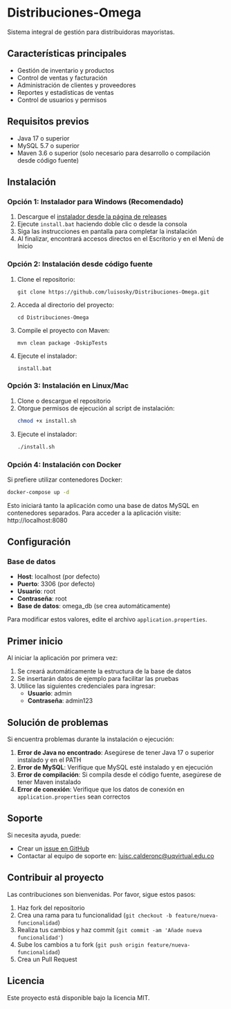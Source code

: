 # Distribuciones-Omega

Sistema integral de gestión para distribuidoras mayoristas.

## Características principales

- Gestión de inventario y productos
- Control de ventas y facturación
- Administración de clientes y proveedores
- Reportes y estadísticas de ventas
- Control de usuarios y permisos

## Requisitos previos

- Java 17 o superior
- MySQL 5.7 o superior
- Maven 3.6 o superior (solo necesario para desarrollo o compilación desde código fuente)

## Instalación

### Opción 1: Instalador para Windows (Recomendado)

1. Descargue el [instalador desde la página de releases](https://github.com/Luisosky/Distribuciones-Omega/releases)
2. Ejecute `install.bat` haciendo doble clic o desde la consola
3. Siga las instrucciones en pantalla para completar la instalación
4. Al finalizar, encontrará accesos directos en el Escritorio y en el Menú de Inicio

### Opción 2: Instalación desde código fuente

1. Clone el repositorio:
   ```
   git clone https://github.com/luisosky/Distribuciones-Omega.git
   ```

2. Acceda al directorio del proyecto:
   ```
   cd Distribuciones-Omega
   ```

3. Compile el proyecto con Maven:
   ```
   mvn clean package -DskipTests
   ```

4. Ejecute el instalador:
   ```
   install.bat
   ```

### Opción 3: Instalación en Linux/Mac

1. Clone o descargue el repositorio
2. Otorgue permisos de ejecución al script de instalación:
   ```bash
   chmod +x install.sh
   ```
3. Ejecute el instalador:
   ```bash
   ./install.sh
   ```

### Opción 4: Instalación con Docker

Si prefiere utilizar contenedores Docker:

```bash
docker-compose up -d
```

Esto iniciará tanto la aplicación como una base de datos MySQL en contenedores separados.
Para acceder a la aplicación visite: http://localhost:8080

## Configuración

### Base de datos
- **Host**: localhost (por defecto)
- **Puerto**: 3306 (por defecto)
- **Usuario**: root
- **Contraseña**: root
- **Base de datos**: omega_db (se crea automáticamente)

Para modificar estos valores, edite el archivo `application.properties`.

## Primer inicio

Al iniciar la aplicación por primera vez:

1. Se creará automáticamente la estructura de la base de datos
2. Se insertarán datos de ejemplo para facilitar las pruebas
3. Utilice las siguientes credenciales para ingresar:
   - **Usuario**: admin
   - **Contraseña**: admin123

## Solución de problemas

Si encuentra problemas durante la instalación o ejecución:

1. **Error de Java no encontrado**: Asegúrese de tener Java 17 o superior instalado y en el PATH
2. **Error de MySQL**: Verifique que MySQL esté instalado y en ejecución
3. **Error de compilación**: Si compila desde el código fuente, asegúrese de tener Maven instalado
4. **Error de conexión**: Verifique que los datos de conexión en `application.properties` sean correctos

## Soporte

Si necesita ayuda, puede:
- Crear un [issue en GitHub](https://github.com/Luisosky/Distribuciones-Omega/issues)
- Contactar al equipo de soporte en: luisc.calderonc@uqvirtual.edu.co

## Contribuir al proyecto

Las contribuciones son bienvenidas. Por favor, sigue estos pasos:

1. Haz fork del repositorio
2. Crea una rama para tu funcionalidad (`git checkout -b feature/nueva-funcionalidad`)
3. Realiza tus cambios y haz commit (`git commit -am 'Añade nueva funcionalidad'`)
4. Sube los cambios a tu fork (`git push origin feature/nueva-funcionalidad`)
5. Crea un Pull Request

## Licencia

Este proyecto está disponible bajo la licencia MIT.

